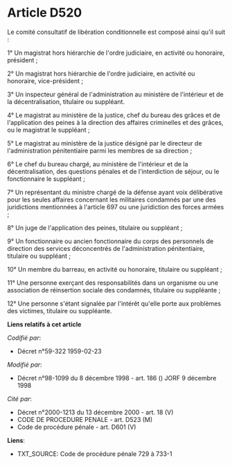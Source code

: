 # Article D520

Le comité consultatif de libération conditionnelle est composé ainsi qu'il suit :

1° Un magistrat hors hiérarchie de l'ordre judiciaire, en activité ou honoraire, président ;

2° Un magistrat hors hiérarchie de l'ordre judiciaire, en activité ou honoraire, vice-président ;

3° Un inspecteur général de l'administration au ministère de l'intérieur et de la décentralisation, titulaire ou suppléant.

4° Le magistrat au ministère de la justice, chef du bureau des grâces et de l'application des peines à la direction des
affaires criminelles et des grâces, ou le magistrat le suppléant ;

5° Le magistrat au ministère de la justice désigné par le directeur de l'administration pénitentiaire parmi les membres de sa
direction ;

6° Le chef du bureau chargé, au ministère de l'intérieur et de la décentralisation, des questions pénales et de
l'interdiction de séjour, ou le fonctionnaire le suppléant ;

7° Un représentant du ministre chargé de la défense ayant voix délibérative pour les seules affaires concernant les
militaires condamnés par une des juridictions mentionnées à l'article 697 ou une juridiction des forces armées ;

8° Un juge de l'application des peines, titulaire ou suppléant ;

9° Un fonctionnaire ou ancien fonctionnaire du corps des personnels de direction des services déconcentrés de
l'administration pénitentiaire, titulaire ou suppléant ;

10° Un membre du barreau, en activité ou honoraire, titulaire ou suppléant ;

11° Une personne exerçant des responsabilités dans un organisme ou une association de réinsertion sociale des condamnés,
titulaire ou suppléante ;

12° Une personne s'étant signalée par l'intérêt qu'elle porte aux problèmes des victimes, titulaire ou suppléante.

**Liens relatifs à cet article**

_Codifié par_:

  - Décret n°59-322 1959-02-23

_Modifié par_:

  - Décret n°98-1099 du 8 décembre 1998 - art. 186 () JORF 9 décembre 1998

_Cité par_:

  - Décret n°2000-1213 du 13 décembre 2000 - art. 18 (V)
  - CODE DE PROCEDURE PENALE - art. D523 (M)
  - Code de procédure pénale - art. D601 (V)

**Liens**:

  - TXT_SOURCE: Code de procédure pénale 729 à 733-1
